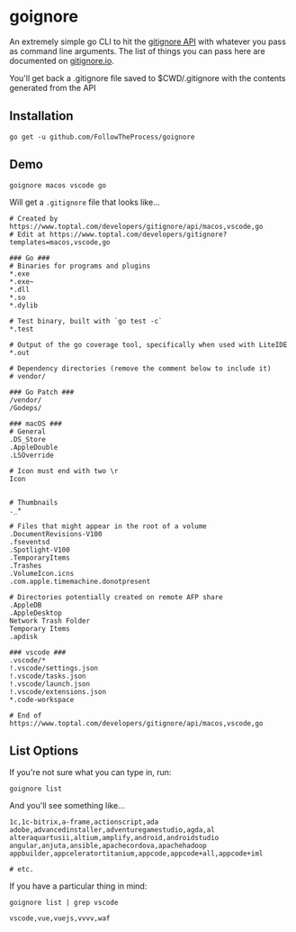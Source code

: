 # goignore

An extremely simple go CLI to hit the [gitignore API] with whatever you pass as command line arguments. The list of things you can pass here are documented on [gitignore.io].

You'll get back a .gitignore file saved to $CWD/.gitignore with the contents generated from the API

## Installation

```shell
go get -u github.com/FollowTheProcess/goignore
```

## Demo

```shell
goignore macos vscode go
```

Will get a `.gitignore` file that looks like...

```plaintext
# Created by https://www.toptal.com/developers/gitignore/api/macos,vscode,go
# Edit at https://www.toptal.com/developers/gitignore?templates=macos,vscode,go

### Go ###
# Binaries for programs and plugins
*.exe
*.exe~
*.dll
*.so
*.dylib

# Test binary, built with `go test -c`
*.test

# Output of the go coverage tool, specifically when used with LiteIDE
*.out

# Dependency directories (remove the comment below to include it)
# vendor/

### Go Patch ###
/vendor/
/Godeps/

### macOS ###
# General
.DS_Store
.AppleDouble
.LSOverride

# Icon must end with two \r
Icon


# Thumbnails
._*

# Files that might appear in the root of a volume
.DocumentRevisions-V100
.fseventsd
.Spotlight-V100
.TemporaryItems
.Trashes
.VolumeIcon.icns
.com.apple.timemachine.donotpresent

# Directories potentially created on remote AFP share
.AppleDB
.AppleDesktop
Network Trash Folder
Temporary Items
.apdisk

### vscode ###
.vscode/*
!.vscode/settings.json
!.vscode/tasks.json
!.vscode/launch.json
!.vscode/extensions.json
*.code-workspace

# End of https://www.toptal.com/developers/gitignore/api/macos,vscode,go
```

## List Options

If you're not sure what you can type in, run:

```shell
goignore list
```

And you'll see something like...

```shell
1c,1c-bitrix,a-frame,actionscript,ada
adobe,advancedinstaller,adventuregamestudio,agda,al
alteraquartusii,altium,amplify,android,androidstudio
angular,anjuta,ansible,apachecordova,apachehadoop
appbuilder,appceleratortitanium,appcode,appcode+all,appcode+iml

# etc.
```

If you have a particular thing in mind:

```shell
goignore list | grep vscode

vscode,vue,vuejs,vvvv,waf
```

[gitignore API]: https://www.toptal.com/developers/gitignore
[gitignore.io]: https://www.toptal.com/developers/gitignore
